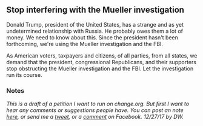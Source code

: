 ## Stop interfering with the Mueller investigation

Donald Trump, president of the United States, has a strange and as yet undetermined relationship with Russia. He probably owes them a lot of money. We need to know about this. Since the president hasn't been forthcoming, we're using the Mueller investigation and the FBI.

As American voters, taxpayers and citizens, of all parties, from all states, we demand that the president, congressional Republicans, and their supporters stop obstructing the Mueller investigation and the FBI. Let the investigation run its course. 

### Notes

<i>This is a draft of a petition I want to run on change.org. But first I want to hear any comments or suggestions people have. You can post an note <a href="https://github.com/scripting/open-source-writing/issues/1">here</a>, or send me a <a href="https://twitter.com/davewiner">tweet</a>, or a <a href="https://www.facebook.com/dave.winer.12/posts/664629957077746?notif_id=1514302019444670&notif_t=feedback_reaction_generic">comment</a> on Facebook. 12/27/17 by DW.</i>

